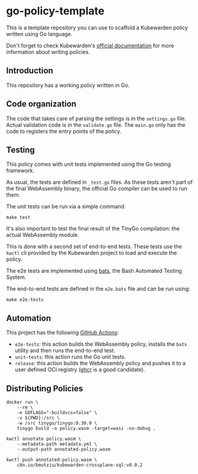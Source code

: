 # go-policy-template

This is a template repository you can use to scaffold a Kubewarden policy written using Go language.

Don't forget to check Kubewarden's
[official documentation](https://docs.kubewarden.io)
for more information about writing policies.

## Introduction

This repository has a working policy written in Go.

## Code organization

The code that takes care of parsing the settings is in the `settings.go` file.
Actual validation code is in the `validate.go` file.
The `main.go` only has the code to registers the entry points of the policy.

## Testing

This policy comes with unit tests implemented using the Go testing
framework.

As usual, the tests are defined in `_test.go` files.
As these tests aren't part of the final WebAssembly binary, the official Go compiler can be used to run them.

The unit tests can be run via a simple command:

```console
make test
```

It's also important to test the final result of the TinyGo compilation:
the actual WebAssembly module.

This is done with a second set of end-to-end tests.
These tests use the `kwctl` cli provided by the Kubewarden project to load and execute the policy.

The e2e tests are implemented using
[bats](https://github.com/bats-core/bats-core),
the Bash Automated Testing System.

The end-to-end tests are defined in the `e2e.bats` file and can be run using:

```console
make e2e-tests
```

## Automation

This project has the following [GitHub Actions](https://docs.github.com/en/actions):

- `e2e-tests`: this action builds the WebAssembly policy,
installs the `bats` utility and then runs the end-to-end test.
- `unit-tests`: this action runs the Go unit tests.
- `release`: this action builds the WebAssembly policy and pushes it to a user defined OCI registry
([ghcr](https://ghcr.io) is a good candidate).

## Distributing Policies
```console
docker run \
	--rm \
	-e GOFLAGS="-buildvcs=false" \
	-v ${PWD}:/src \
	-w /src tinygo/tinygo:0.30.0 \
	tinygo build -o policy.wasm -target=wasi -no-debug .

kwctl annotate policy.wasm \
    --metadata-path metadata.yml \
    --output-path annotated-policy.wasm
    
kwctl push annotated-policy.wasm \
    c8n.io/bmutziu/kubewarden-crossplane-sql:v0.0.2
```

